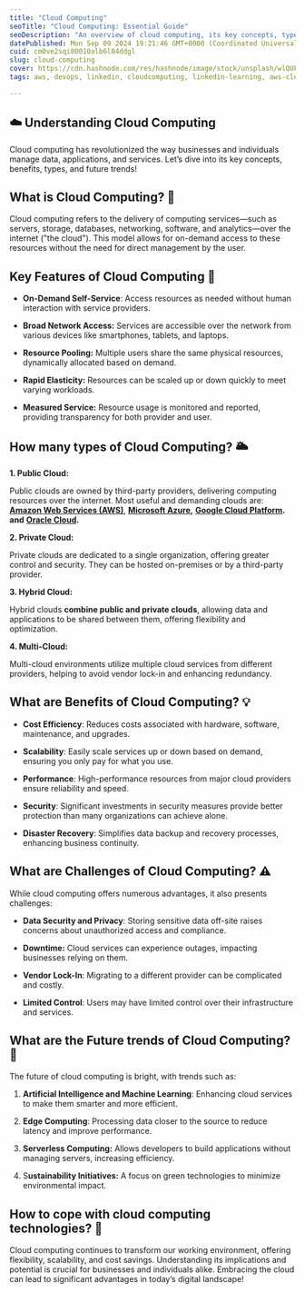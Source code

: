 ```yaml
---
title: "Cloud Computing"
seoTitle: "Cloud Computing: Essential Guide"
seoDescription: "An overview of cloud computing, its key concepts, types, benefits, challenges, future trends, and strategies for coping with cloud technologies"
datePublished: Mon Sep 09 2024 19:21:46 GMT+0000 (Coordinated Universal Time)
cuid: cm0ve2sqi00010alb6l04ddgl
slug: cloud-computing
cover: https://cdn.hashnode.com/res/hashnode/image/stock/unsplash/wlQUkvDhvQw/upload/a871467d3ed6628851278ce3006a1f76.jpeg
tags: aws, devops, linkedin, cloudcomputing, linkedin-learning, aws-cloud-computing, cloudwhistelers

---
```


## ☁️ Understanding Cloud Computing

Cloud computing has revolutionized the way businesses and individuals manage data, applications, and services. Let’s dive into its key concepts, benefits, types, and future trends!

## What is Cloud Computing? 🤔

Cloud computing refers to the delivery of computing services—such as servers, storage, databases, networking, software, and analytics—over the internet ("the cloud"). This model allows for on-demand access to these resources without the need for direct management by the user.

## Key Features of Cloud Computing 🔑

* **On-Demand Self-Service**: Access resources as needed without human interaction with service providers.
    
* **Broad Network Access:** Services are accessible over the network from various devices like smartphones, tablets, and laptops.
    
* **Resource Pooling:** Multiple users share the same physical resources, dynamically allocated based on demand.
    
* **Rapid Elasticity:** Resources can be scaled up or down quickly to meet varying workloads.
    
* **Measured Service:** Resource usage is monitored and reported, providing transparency for both provider and user.
    

## How many types of Cloud Computing? 🌥️

**1\. Public Cloud:**

Public clouds are owned by third-party providers, delivering computing resources over the internet. Most useful and demanding clouds are: [**Amazon Web Services (AWS)**](https://aws.amazon.com/), [**Microsoft Azure**](https://azure.microsoft.com/en-us)**,** [**Google Cloud Platform**](https://cloud.google.com/)**. and** [**Oracle Cloud**](https://www.oracle.com/cloud/)**.**

**2\. Private Cloud:**

Private clouds are dedicated to a single organization, offering greater control and security. They can be hosted on-premises or by a third-party provider.

**3\. Hybrid Cloud:**

Hybrid clouds **combine public and private clouds**, allowing data and applications to be shared between them, offering flexibility and optimization.

**4\. Multi-Cloud:**

Multi-cloud environments utilize multiple cloud services from different providers, helping to avoid vendor lock-in and enhancing redundancy.

## What are Benefits of Cloud Computing? 💡

* **Cost Efficiency**: Reduces costs associated with hardware, software, maintenance, and upgrades.
    
* **Scalability**: Easily scale services up or down based on demand, ensuring you only pay for what you use.
    
* **Performance**: High-performance resources from major cloud providers ensure reliability and speed.
    
* **Security**: Significant investments in security measures provide better protection than many organizations can achieve alone.
    
* **Disaster Recovery**: Simplifies data backup and recovery processes, enhancing business continuity.
    

## What are Challenges of Cloud Computing? ⚠️

While cloud computing offers numerous advantages, it also presents challenges:

* **Data Security and Privacy**: Storing sensitive data off-site raises concerns about unauthorized access and compliance.
    
* **Downtime:** Cloud services can experience outages, impacting businesses relying on them.
    
* **Vendor Lock-In**: Migrating to a different provider can be complicated and costly.
    
* **Limited Control**: Users may have limited control over their infrastructure and services.
    

## What are the Future trends of Cloud Computing? 🚀

The future of cloud computing is bright, with trends such as:

1. **Artificial Intelligence and Machine Learning**: Enhancing cloud services to make them smarter and more efficient.
    
2. **Edge Computing**: Processing data closer to the source to reduce latency and improve performance.
    
3. **Serverless Computing:** Allows developers to build applications without managing servers, increasing efficiency.
    
4. S**ustainability Initiatives:** A focus on green technologies to minimize environmental impact.
    

## How to cope with cloud computing technologies? 🎯

Cloud computing continues to transform our working environment, offering flexibility, scalability, and cost savings. Understanding its implications and potential is crucial for businesses and individuals alike. Embracing the cloud can lead to significant advantages in today’s digital landscape!